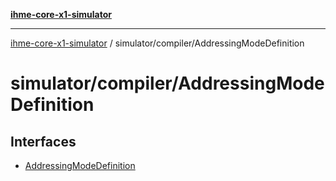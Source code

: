 [**ihme-core-x1-simulator**](../../../README.md)

***

[ihme-core-x1-simulator](../../../modules.md) / simulator/compiler/AddressingModeDefinition

# simulator/compiler/AddressingModeDefinition

## Interfaces

- [AddressingModeDefinition](interfaces/AddressingModeDefinition.md)
